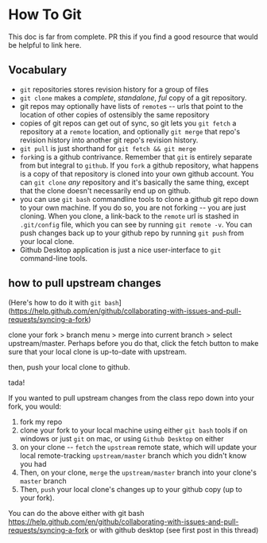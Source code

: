 # How To Git

This doc is far from complete. PR this if you find a good resource that would be helpful to link here.

## Vocabulary 

* `git` repositories stores revision history for a group of files
* `git clone` makes a _complete_, *standalone*, _ful_ copy of a git repository. 
* git repos may optionally have lists of `remote`s -- urls that point to the location of other copies of ostensibly the same repository
* copies of git repos can get out of sync, so git lets you `git fetch` a repository at a `remote` location, and optionally `git merge` that repo's revision history into another git repo's revision history.
* `git pull` is just shorthand for `git fetch && git merge`
* `fork`ing is a github contrivance. Remember that `git` is entirely separate from but integral to `github`. If you `fork` a github repository, what happens is a copy of that repository is cloned into your own github account. You can `git clone` _any_ repository and it's basically the same thing, except that the clone doesn't necessarily end up on github.
* you can use `git bash` commandline tools to clone a github git repo down to your own machine. If you do so, you are not forking -- you are just cloning. When you clone, a link-back to the `remote` url is stashed in `.git/config` file, which you can see by running `git remote -v`. You can push changes back up to your github repo by running `git push` from your local clone.
* Github Desktop application is just a nice user-interface to `git` command-line tools.



## how to pull upstream changes

(Here's how to do it with `git bash`](https://help.github.com/en/github/collaborating-with-issues-and-pull-requests/syncing-a-fork)

clone your fork > branch menu > merge into current branch > select upstream/master. Perhaps before you do that, click the fetch button to make sure that your local clone is up-to-date with upstream.

then, push your local clone to github.

tada!

If you wanted to pull upstream changes from the class repo down into your fork, you would:

1. fork my repo
2. clone your fork to your local machine using either `git bash` tools if on windows or just `git` on mac, or using `Github Desktop` on either
3. on your clone -- `fetch` the `upstream` remote state, which will update your local remote-tracking `upstream/master` branch which you didn't know you had
4. Then, on your clone, `merge` the `upstream/master` branch into your clone's `master` branch
5. Then, `push` your local clone's changes up to your github copy (up to your fork).

You can do the above either with git bash https://help.github.com/en/github/collaborating-with-issues-and-pull-requests/syncing-a-fork or with github desktop (see first post in this thread)
